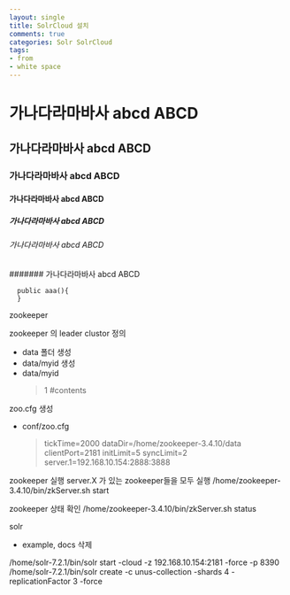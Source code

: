 ```yaml
---
layout: single
title: SolrCloud 설치
comments: true
categories: Solr SolrCloud
tags:
- from
- white space
---
```


# 가나다라마바사 abcd ABCD

## 가나다라마바사 abcd ABCD

### 가나다라마바사 abcd ABCD

#### 가나다라마바사 abcd ABCD

##### 가나다라마바사 abcd ABCD
###### 가나다라마바사 abcd ABCD
####### 가나다라마바사 abcd ABCD

```
  public aaa(){
  }
```
zookeeper

zookeeper 의 leader clustor 정의
 * data 폴더 생성
 * data/myid 생성
 * data/myid 
    > 1 #contents
 
zoo.cfg 생성
 * conf/zoo.cfg
    > tickTime=2000 
    > dataDir=/home/zookeeper-3.4.10/data 
    > clientPort=2181 
    > initLimit=5 
    > syncLimit=2 
    > server.1=192.168.10.154:2888:3888 

zookeeper 실행
server.X 가 있는 zookeeper들을 모두 실행
/home/zookeeper-3.4.10/bin/zkServer.sh start

zookeeper 상태 확인
/home/zookeeper-3.4.10/bin/zkServer.sh status



solr
 * example, docs 삭제

/home/solr-7.2.1/bin/solr start -cloud -z 192.168.10.154:2181 -force -p 8390
/home/solr-7.2.1/bin/solr create -c unus-collection -shards 4 -replicationFactor 3 -force


















